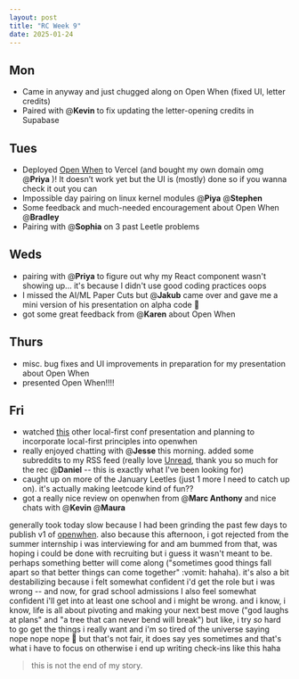 ```yaml
---
layout: post
title: "RC Week 9"
date: 2025-01-24 
---
```

## Mon

- Came in anyway and just chugged along on Open When (fixed UI, letter credits)
- Paired with @**Kevin**  to fix updating the letter-opening credits in Supabase

## Tues

- Deployed [Open When](https://www.openwhen.site/) to Vercel (and bought my own domain omg @**Priya** )! It doesn’t work yet but the UI is (mostly) done so if you wanna check it out you can
- Impossible day pairing on linux kernel modules @**Piya** @**Stephen**
- Some feedback and much-needed encouragement about Open When @**Bradley**
- Pairing with @**Sophia**  on 3 past Leetle problems

## Weds

- pairing with @**Priya** to figure out why my React component wasn't showing up... it's because I didn't use good coding practices oops
- I missed the AI/ML Paper Cuts but @**Jakub**  came over and gave me a mini version of his presentation on alpha code :face_holding_back_tears:
- got some great feedback from @**Karen** about Open When

## Thurs

- misc. bug fixes and UI improvements in preparation for my presentation about Open When
- presented Open When!!!!

## Fri

- watched [this](https://www.youtube.com/watch?v=NMq0vncHJvU&list=PL4isNRKAwz2O9FxP97_EbOivIWWwSWt5j) other local-first conf presentation and planning to incorporate local-first principles into openwhen
- really enjoyed chatting with @**Jesse** this morning. added some subreddits to my RSS feed (really love [Unread](https://www.goldenhillsoftware.com/unread/), thank you so much for the rec @**Daniel**  -- this is exactly what I've been looking for)
- caught up on more of the January Leetles (just 1 more I need to catch up on). it's actually making leetcode kind of fun??
- got a really nice review on openwhen from @**Marc Anthony** and nice chats with @**Kevin** @**Maura**

generally took today slow because I had been grinding the past few days to publish v1 of [openwhen](https://www.openwhen.site/). also because this afternoon, i got rejected from the summer internship i was interviewing for and am bummed from that, was hoping i could be done with recruiting but i guess it wasn't meant to be. perhaps something better will come along ("sometimes good things fall apart so that better things can come together" :vomit: hahaha). it's also a bit destabilizing because i felt somewhat confident i'd get the role but i was wrong -- and now, for grad school admissions I also feel somewhat confident i'll get into at least one school and i might be wrong. and i know, i know, life is all about pivoting and making your next best move ("god laughs at plans" and "a tree that can never bend will break") but like, i try *so* hard to go get the things i really want and i'm so tired of the universe saying nope nope nope :smiling_face_with_tear: but that's not fair, it does say yes sometimes and that's what i have to focus on otherwise i end up writing check-ins like this haha

> this is not the end of my story.
